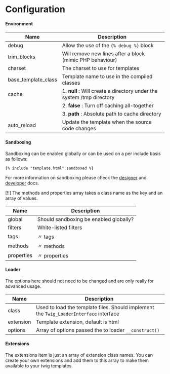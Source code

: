 # Configuration

#### Environment

Name                | Description
--------------------|------------------------------------------
debug               | Allow the use of the `{% debug %}` block
trim_blocks         | Will remove new lines after a block (mimic PHP behaviour)
charset             | The charset to use for templates
base_template_class | Template name to use in the compiled classes
cache               | 1. **null** : Will create a directory under the system /tmp directory
                    | 2. **false** : Turn off caching all-together
                    | 3. **path** : Absolute path to cache directory
auto_reload         | Update the template when the source code changes


#### Sandboxing

Sandboxing can be enabled globally or can be used on a per include basis as follows:

	{% include "template.html" sandboxed %}

For more information on sandboxing please check the
[designer](http://www.twig-project.org/book/02-Twig-for-Template-Designers)
and [developer](http://www.twig-project.org/book/03-Twig-for-Developers) docs.

[!!] The methods and properties array takes a class name as the key and an array
of values.

Name       | Description
-----------|------------------------------------------
global     | Should sandboxing be enabled globally?
filters    | White-listed filters
tags       | 〃 tags
methods    | 〃 methods
properties | 〃 properties


#### Loader

The options here should not need to be changed and are only really for advanced
usage.

Name      | Description
----------|------------------------------------------
class     | Used to load the template files. Should implement the `Twig_LoaderInterface` interface
extension | Template extension, default is html
options   | Array of options passed the to loader `__construct()`


#### Extensions

The extensions item is just an array of extension class names. You can create
your own extensions and add them to this array to make them available to your
twig templates.